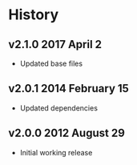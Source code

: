 # History

## v2.1.0 2017 April 2
- Updated base files

## v2.0.1 2014 February 15
- Updated dependencies

## v2.0.0 2012 August 29
- Initial working release
